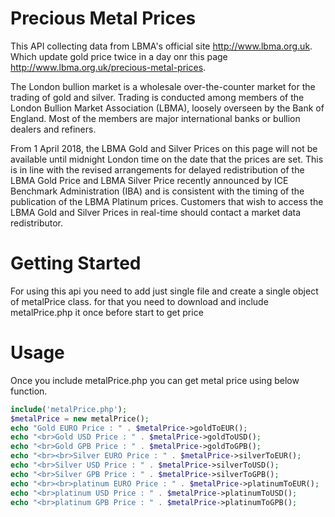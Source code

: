 # Precious Metal Prices

This API collecting data from LBMA's official site http://www.lbma.org.uk. Which update gold price twice in a day onr this page http://www.lbma.org.uk/precious-metal-prices.

The London bullion market is a wholesale over-the-counter market for the trading of gold and silver. Trading is conducted among members of the London Bullion Market Association (LBMA), loosely overseen by the Bank of England. Most of the members are major international banks or bullion dealers and refiners.

From 1 April 2018, the LBMA Gold and Silver Prices on this page will not be available until midnight London time on the date that the prices are set. This is in line with the revised arrangements for delayed redistribution of the LBMA Gold Price and LBMA Silver Price recently announced by ICE Benchmark Administration (IBA) and is consistent with the timing of the publication of the LBMA Platinum prices. Customers that wish to access the LBMA Gold and Silver Prices in real-time should contact a market data redistributor.

# Getting Started

For using this api you need to add just single file and create a single object of metalPrice class. for that you need to download and include metalPrice.php it once before start to get price

# Usage

Once you include metalPrice.php you can get metal price using below function.

```php
include('metalPrice.php');
$metalPrice = new metalPrice();
echo "Gold EURO Price : " . $metalPrice->goldToEUR();
echo "<br>Gold USD Price : " . $metalPrice->goldToUSD();
echo "<br>Gold GPB Price : " . $metalPrice->goldToGPB();
echo "<br><br>Silver EURO Price : " . $metalPrice->silverToEUR();
echo "<br>Silver USD Price : " . $metalPrice->silverToUSD();
echo "<br>Silver GPB Price : " . $metalPrice->silverToGPB();
echo "<br><br>platinum EURO Price : " . $metalPrice->platinumToEUR();
echo "<br>platinum USD Price : " . $metalPrice->platinumToUSD();
echo "<br>platinum GPB Price : " . $metalPrice->platinumToGPB();
```

